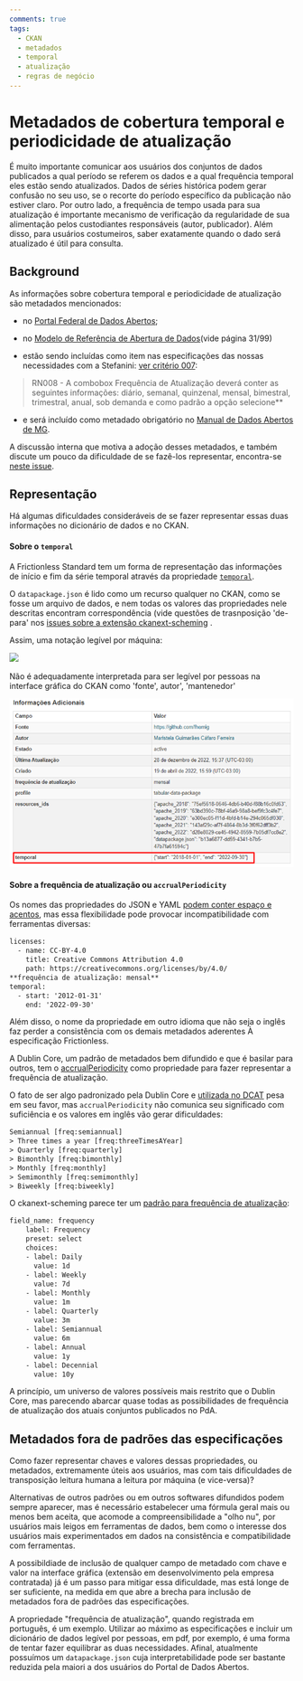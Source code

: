 ```yaml
---
comments: true
tags:
  - CKAN
  - metadados
  - temporal
  - atualização
  - regras de negócio
---
```


# Metadados de cobertura temporal e periodicidade de atualização

É muito importante comunicar aos usuários dos conjuntos de dados publicados a qual período se referem os dados e a qual frequência temporal eles estão sendo atualizados. Dados de séries histórica podem gerar confusão no seu uso, se o recorte do período específico da publicação não estiver claro. Por outro lado, a frequência de tempo usada para sua atualização é importante mecanismo de verificação da regularidade de sua alimentação pelos custodiantes responsáveis (autor, publicador). Além disso, para usuários costumeiros, saber exatamente quando o dado será atualizado é útil para consulta.


## Background

As informações sobre cobertura temporal e periodicidade de atualização são metadados mencionados:

- no [Portal Federal de Dados Abertos](https://dados.gov.br/pagina/manuais-e-orientacoes);

- no [Modelo de Referência de Abertura de Dados](https://www.gov.br/cgu/pt-br/governo-aberto/a-ogp/planos-de-acao/4o-plano-de-acao-brasileiro/compromisso-2-docs/modelo-de-referencia-de-abertura-de-dados_versao-final-2.pdf)(vide página 31/99)

- estão sendo incluídas como item nas especificações das nossas necessidades com a Stefanini: [ver critério 007](https://transparencia-mg.github.io/work-stefanini/0.6/estorias_de_usuarios/sprint_04/06_edicao_do_conjunto_de_dados/):

> RN008 - A combobox Frequência de Atualização deverá conter as seguintes informações: diário, semanal, quinzenal, mensal, bimestral, trimestral, anual, sob demanda e como padrão a opção selecione**

- e será incluído como metadado obrigatório no [Manual de Dados Abertos de MG](https://transparencia-mg.github.io/manual-abertura/pages/002_metadados.html#metadados-obrigat%C3%B3rios-e-facultativos-no-portal-de-dados-abertos-de-minas-gerais).

A discussão interna que motiva a adoção desses metadados, e também discute um pouco da dificuldade de se fazê-los representar, encontra-se [neste issue](https://github.com/transparencia-mg/issues-dadosmg-legado/issues/69).


## Representação

Há algumas dificuldades consideráveis de se fazer representar essas duas informações no dicionário de dados e no CKAN. 

#### Sobre o `temporal`

A Frictionless Standard tem um forma de representação das informações de início e fim da série temporal através da propriedade [`temporal`](https://specs.frictionlessdata.io/data-package/#:~:text=Adherence%20to%20the%20specification%20does%20not%20imply%20that%20additional).

O `datapackage.json` é lido como um recurso qualquer no CKAN, como se fosse um arquivo de dados, e nem todas os valores das propriedades nele descritas encontram correspondência (vide questões de trasnposição 'de-para' nos [issues sobre a extensão ckanext-scheming](https://github.com/ckan/ckanext-scheming/issues) . 

Assim, uma notação legível por máquina:

![](static/temporal_JSON.png)

Não é adequadamente interpretada para ser legível por pessoas na interface gráfica do CKAN como 'fonte', autor', 'mantenedor' 

![](static/temporal_CKAN.png)


#### Sobre a frequência de atualização ou `accrualPeriodicity`

Os nomes das propriedades do JSON e YAML [podem conter espaço e acentos](https://github.com/transparencia-mg/crimes-violentos/blob/7db841f373444afe52925d690f483e47801f9988/datapackage.yaml#L19), mas essa flexibilidade pode provocar incompatibilidade com ferramentas diversas:

````
licenses:
  - name: CC-BY-4.0
    title: Creative Commons Attribution 4.0
    path: https://creativecommons.org/licenses/by/4.0/
**frequência de atualização: mensal**
temporal:
  - start: '2012-01-31'
    end: '2022-09-30'
````

Além disso, o nome da propriedade em outro idioma que não seja o inglês faz perder a consistência com os demais metadados aderentes À especificação Frictionless.

A Dublin Core, um padrão de metadados bem difundido e que é basilar para outros, tem o [accrualPeriodicity](https://www.dublincore.org/specifications/dublin-core/dcmi-terms/terms/accrualPeriodicity/) como propriedade para fazer representar a frequência de atualização.

O fato de ser algo padronizado pela Dublin Core e [utilizada no DCAT](https://www.w3.org/TR/vocab-dcat-2/#Property:dataset_frequency) pesa em seu favor, mas `accrualPeriodicity` não comunica seu significado com suficiência e os valores em inglês vão gerar dificuldades:

````
Semiannual [freq:semiannual]
> Three times a year [freq:threeTimesAYear]
> Quarterly [freq:quarterly]
> Bimonthly [freq:bimonthly]
> Monthly [freq:monthly]
> Semimonthly [freq:semimonthly]
> Biweekly [freq:biweekly]
````

O ckanext-scheming parece ter um [padrão para frequência de atualização](https://github.com/ckan/ckanext-scheming/blob/7d5d6cb91c3d82bd14982dd355c53206c839bbc6/ckanext/scheming/subfields.yaml#L96-L113
): 

````
field_name: frequency
    label: Frequency
    preset: select
    choices:
    - label: Daily
      value: 1d
    - label: Weekly
      value: 7d
    - label: Monthly
      value: 1m
    - label: Quarterly
      value: 3m
    - label: Semiannual
      value: 6m
    - label: Annual
      value: 1y
    - label: Decennial
      value: 10y
````

A princípio, um universo de valores possíveis mais restrito que o Dublin Core, mas parecendo abarcar quase todas as possibilidades de frequência de atualização dos atuais conjuntos publicados no PdA.

## Metadados fora de padrões das especificações

Como fazer representar chaves e valores dessas propriedades, ou metadados, extremamente úteis aos usuários, mas com tais dificuldades de transposição leitura humana a leitura por máquina (e vice-versa)?

Alternativas de outros padrões ou em outros softwares difundidos podem sempre aparecer, mas é necessário estabelecer uma fórmula geral mais ou menos bem aceita, que acomode a compreensibilidade a "olho nu", por usuários mais leigos em ferramentas de dados, bem como o interesse dos usuários mais experimentados em dados na consistência e compatibilidade com ferramentas.

A possibildiade de inclusão de qualquer campo de metadado com chave e valor na interface gráfica (extensão em desenvolvimento pela empresa contratada) já é um passo para mitigar essa dificuldade, mas está longe de ser suficiente, na medida em que abre a brecha para inclusão de metadados fora de padrões das especificações.

A propriedade "frequência de atualização", quando registrada em português, é um exemplo. Utilizar ao máximo as especificações e incluir um dicionário de dados legível por pessoas, em pdf, por exemplo, é uma forma de tentar fazer equilibrar as duas necessidades. Afinal, atualmente possuímos um `datapackage.json` cuja interpretabilidade pode ser bastante reduzida pela maiori a dos usuários do Portal de Dados Abertos.